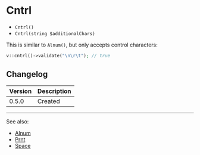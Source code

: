 # Cntrl

- `Cntrl()`
- `Cntrl(string $additionalChars)`

This is similar to `Alnum()`, but only accepts control characters:

```php
v::cntrl()->validate("\n\r\t"); // true
```

## Changelog

Version | Description
--------|-------------
  0.5.0 | Created

***
See also:

  * [Alnum](Alnum.md)
  * [Prnt](Prnt.md)
  * [Space](Space.md)
